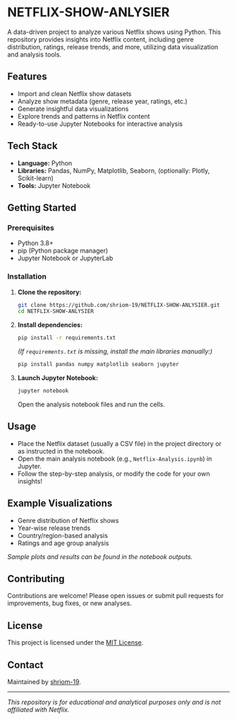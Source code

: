 # NETFLIX-SHOW-ANLYSIER

A data-driven project to analyze various Netflix shows using Python. This repository provides insights into Netflix content, including genre distribution, ratings, release trends, and more, utilizing data visualization and analysis tools.

## Features

- Import and clean Netflix show datasets
- Analyze show metadata (genre, release year, ratings, etc.)
- Generate insightful data visualizations
- Explore trends and patterns in Netflix content
- Ready-to-use Jupyter Notebooks for interactive analysis

## Tech Stack

- **Language:** Python
- **Libraries:** Pandas, NumPy, Matplotlib, Seaborn, (optionally: Plotly, Scikit-learn)
- **Tools:** Jupyter Notebook

## Getting Started

### Prerequisites

- Python 3.8+
- pip (Python package manager)
- Jupyter Notebook or JupyterLab

### Installation

1. **Clone the repository:**
    ```bash
    git clone https://github.com/shriom-19/NETFLIX-SHOW-ANLYSIER.git
    cd NETFLIX-SHOW-ANLYSIER
    ```

2. **Install dependencies:**
    ```bash
    pip install -r requirements.txt
    ```
    *(If `requirements.txt` is missing, install the main libraries manually:)*  
    ```bash
    pip install pandas numpy matplotlib seaborn jupyter
    ```

3. **Launch Jupyter Notebook:**
    ```bash
    jupyter notebook
    ```
    Open the analysis notebook files and run the cells.

## Usage

- Place the Netflix dataset (usually a CSV file) in the project directory or as instructed in the notebook.
- Open the main analysis notebook (e.g., `Netflix-Analysis.ipynb`) in Jupyter.
- Follow the step-by-step analysis, or modify the code for your own insights!

## Example Visualizations

- Genre distribution of Netflix shows
- Year-wise release trends
- Country/region-based analysis
- Ratings and age group analysis

*Sample plots and results can be found in the notebook outputs.*

## Contributing

Contributions are welcome! Please open issues or submit pull requests for improvements, bug fixes, or new analyses.

## License

This project is licensed under the [MIT License](LICENSE).

## Contact

Maintained by [shriom-19](https://github.com/shriom-19).

---

*This repository is for educational and analytical purposes only and is not affiliated with Netflix.*
